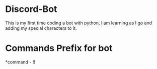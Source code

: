 # Discord-Bot
This is my first time coding a bot with python, I am learning as I go and adding my special characters to it.
<br>
# Commands Prefix for bot
*command - !!

# 
